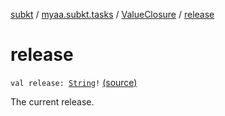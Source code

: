 [subkt](../../index.md) / [myaa.subkt.tasks](../index.md) / [ValueClosure](index.md) / [release](./release.md)

# release

`val release: `[`String`](https://kotlinlang.org/api/latest/jvm/stdlib/kotlin/-string/index.html)`!` [(source)](https://github.com/Myaamori/SubKt/blob/master/src/main/kotlin/myaa/subkt/tasks/tasks.kt#L428)

The current release.

